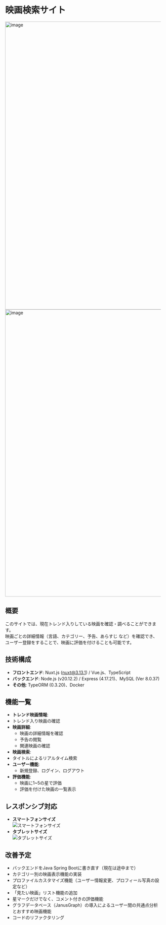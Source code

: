 # 映画検索サイト

<img width="928" alt="image" src="https://github.com/user-attachments/assets/856e7d45-dcd0-444c-9ec9-af8a9cd10939">
<img width="926" alt="image" src="https://github.com/user-attachments/assets/b66865b5-6d37-4d7b-8e93-9e97b32a4679">


## 概要
このサイトでは、現在トレンド入りしている映画を確認・調べることができます。  
映画ごとの詳細情報（言語、カテゴリー、予告、あらすじ など）を確認でき、ユーザー登録をすることで、映画に評価を付けることも可能です。

## 技術構成
- **フロントエンド**: Nuxt.js (nuxt@3.13.1) / Vue.js、TypeScript  
- **バックエンド**: Node.js (v20.12.2) / Express (4.17.21)、MySQL (Ver 8.0.37)  
- **その他**: TypeORM (0.3.20)、Docker  

## 機能一覧
- **トレンド映画情報**:
- トレンド入り映画の確認  
- **映画詳細**: 
  - 映画の詳細情報を確認  
  - 予告の閲覧  
  - 関連映画の確認  
- **映画検索**:
- タイトルによるリアルタイム検索  
- **ユーザー機能**: 
  - 新規登録、ログイン、ログアウト  
- **評価機能**: 
  - 映画に1~5の星で評価  
  - 評価を付けた映画の一覧表示  

## レスポンシブ対応
- **スマートフォンサイズ**  
  ![スマートフォンサイズ](https://github.com/user-attachments/assets/a0f59069-b6e2-4c2b-9c1f-6371d4790a39)  
- **タブレットサイズ**  
  ![タブレットサイズ](https://github.com/user-attachments/assets/5da0cee1-f29d-4cc8-9c7a-7f35f40f6690)  

## 改善予定
- バックエンドをJava Spring Bootに書き直す（現在は途中まで）  
- カテゴリー別の映画表示機能の実装  
- プロファイルカスタマイズ機能（ユーザー情報変更、プロフィール写真の設定など）  
- 「見たい映画」リスト機能の追加  
- 星マークだけでなく、コメント付きの評価機能  
- グラフデータベース（JanusGraph）の導入によるユーザー間の共通点分析とおすすめ映画機能  
- コードのリファクタリング  
